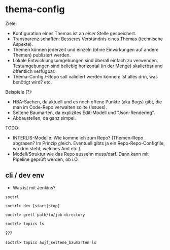 # thema-config

Ziele:
- Konfiguration eines Themas ist an _einer_ Stelle gespeichert.
- Transparenz schaffen: Besseres Verständnis eines Themas (technische Aspekte).
- Themen können jederzeit und einzeln (ohne Einwirkungen auf andere Themen) publiziert werden.
- Lokale Entwicklungsumgebungen sind überall einfach zu verwenden. Testumgebungen sind beliebig horizontal (in der Menge) skalierbar und öffentlich verfügbar.
- Thema-Config /-Repo soll validiert werden können: Ist alles drin, was benötigt wird? etc.


Beispiele (?):
- HBA-Sachen, da aktuell und es noch offene Punkte (aka Bugs) gibt, die man im Code-Repo verwalten sollte (Issues).
- Seltene Baumarten, da explizites Edit-Modell und "Json-Rendering".
- Abbaustellen, da ganz simpel.

TODO:
- INTERLIS-Modelle: Wie komme ich zum Repo? (Themen-Repo abgrasen? Im Prinzip gleich. Eventuell gibts ja ein Repo-Repo-Configfile, wo drin steht, welches Amt etc.)
- Modell/Struktur wie das Repo aussehn muss/darf. Dann kann mit Pipeline geprüft werden, ob i.O.


## cli / dev env

- Was ist mit Jenkins?


```
soctrl
```


```
soctrl> dev [start|stop]
```


```
soctrl> gretl path/to/job-directory
```


```
soctrl> topics ls
```

???
```
soctrl> topics awjf_seltene_baumarten ls
```